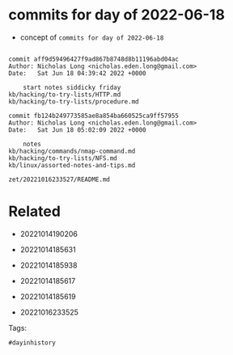 # commits for day of 2022-06-18

- concept of `commits for day of 2022-06-18`

```

commit aff9d59496427f9ad867b8748d8b11196abd04ac
Author: Nicholas Long <nicholas.eden.long@gmail.com>
Date:   Sat Jun 18 04:39:42 2022 +0000

    start notes siddicky friday
kb/hacking/to-try-lists/HTTP.md
kb/hacking/to-try-lists/procedure.md

commit fb124b249773585ae8a854ba660525ca9ff57955
Author: Nicholas Long <nicholas.eden.long@gmail.com>
Date:   Sat Jun 18 05:02:09 2022 +0000

    notes
kb/hacking/commands/nmap-command.md
kb/hacking/to-try-lists/NFS.md
kb/linux/assorted-notes-and-tips.md
```

` zet/20221016233527/README.md `

# Related

- 20221014190206

- 20221014185631

- 20221014185938

- 20221014185617

- 20221014185619

- 20221016233525

Tags:

    #dayinhistory
